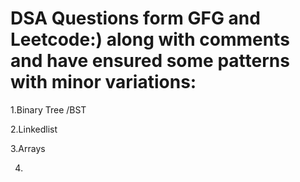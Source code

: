 # DSA Questions form GFG and Leetcode:) along with comments and have ensured some patterns with minor variations:

1.Binary Tree /BST

2.Linkedlist

3.Arrays

4.
